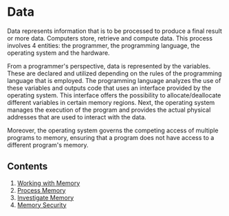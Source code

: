 # Data

Data represents information that is to be processed to produce a final result or more data.
Computers store, retrieve and compute data.
This process involves 4 entities: the programmer, the programming language, the operating system and the hardware.

From a programmer's perspective, data is represented by the variables.
These are declared and utilized depending on the rules of the programming language that is employed.
The programming language analyzes the use of these variables and outputs code that uses an interface provided by the operating system.
This interface offers the possibility to allocate/deallocate different variables in certain memory regions.
Next, the operating system manages the execution of the program and provides the actual physical addresses that are used to interact with the data.

Moreover, the operating system governs the competing access of multiple programs to memory, ensuring that a program does not have access to a different program's memory.

## Contents

1. [Working with Memory](working-memory.md)
1. [Process Memory](process-memory.md)
1. [Investigate Memory](investigate-memory.md)
1. [Memory Security](memory-security.md)
